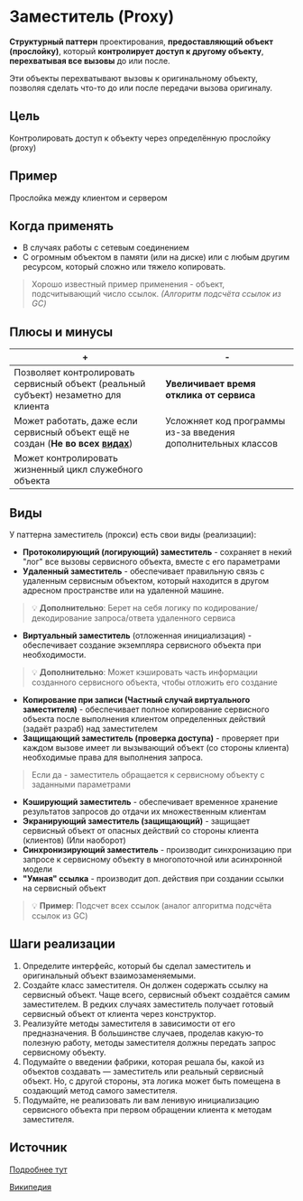 ﻿# Заместитель (Proxy)
**Структурный паттерн** проектирования, **предоставляющий объект (прослойку)**, который **контролирует доступ к другому объекту**, **перехватывая все вызовы** до или после.

Эти объекты перехватывают вызовы к оригинальному объекту, позволяя сделать что-то до или после передачи вызова оригиналу.

## Цель
Контролировать доступ к объекту через определённую прослойку (proxy)

## Пример
Прослойка между клиентом и сервером

## Когда применять
* В случаях работы с сетевым соединением
* С огромным объектом в памяти (или на диске) или с любым другим ресурсом, который сложно или тяжело копировать.

> Хорошо известный пример применения - объект, подсчитывающий число ссылок. *(Алгоритм подсчёта ссылок из GC)*

## Плюсы и минусы
+|-
----|----
Позволяет контролировать сервисный объект (реальный субъект) незаметно для клиента | **Увеличивает время отклика от сервиса**
Может работать, даже если сервисный объект ещё не создан (**Не во всех [видах](#Виды)**) |  Усложняет код программы из-за введения дополнительных классов
Может контролировать жизненный цикл служебного объекта |

## Виды
У паттерна заместитель (прокси) есть свои виды (реализации):

* **Протоколирующий (логирующий) заместитель** - сохраняет в некий "лог" все вызовы сервисного объекта, вместе с его параметрами
* **Удаленный заместитель** - обеспечивает правильную связь с удаленным сервисным объектом, который находится в другом адресном пространстве или на удаленной машине.
> 💡 **Дополнительно**: Берет на себя логику по кодирование/декодирование запроса/ответа удаленного сервиса
* **Виртуальный заместитель** (отложенная инициализация) -  обеспечивает создание экземпляра сервисного объекта при необходимости.
> 💡 **Дополнительно**: Может кэшировать часть информации созданного сервисного объекта, чтобы отложить его создание
* **Копирование при записи (Частный случай виртуального заместителя)** - обеспечивает полное копирование сервисного объекта после выполнения клиентом определенных действий (задаёт разраб) над заместителем
* **Защищающий заместитель (проверка доступа)** - проверяет при каждом вызове имеет ли вызывающий объект (со стороны клиента) необходимые права для выполнения запроса.
> Если да - заместитель обращается к сервисному объекту с заданными параметрами
* **Кэширующий заместитель** - обеспечивает временное хранение результатов запросов до отдачи их множественным клиентам
* **Экранирующий заместитель (защищающий)** - защищает сервисный объект от опасных действий со стороны клиента (клиентов) (Или наоборот)
* **Синхронизирующий заместитель** - производит синхронизацию при запросе к сервисному объекту в многопоточной или асинхронной модели
* **"Умная" ссылка** - производит доп. действия при создании ссылки на сервисный объект
> 💡 **Пример**: Подсчет всех ссылок (аналог алгоритма подсчёта ссылок из GC)

## Шаги реализации
1. Определите интерфейс, который бы сделал заместитель и оригинальный объект взаимозаменяемыми.
2. Создайте класс заместителя. Он должен содержать ссылку на сервисный объект. Чаще всего, сервисный объект создаётся самим заместителем. В редких случаях заместитель получает готовый сервисный объект от клиента через конструктор.
3. Реализуйте методы заместителя в зависимости от его предназначения. В большинстве случаев, проделав какую-то полезную работу, методы заместителя должны передать запрос сервисному объекту.
4. Подумайте о введении фабрики, которая решала бы, какой из объектов создавать — заместитель или реальный сервисный объект. Но, с другой стороны, эта логика может быть помещена в создающий метод самого заместителя.
5. Подумайте, не реализовать ли вам ленивую инициализацию сервисного объекта при первом обращении клиента к методам заместителя.

## Источник
[Подробнее тут](https://refactoring.guru/ru/design-patterns/proxy)

[Википедия](https://ru.wikipedia.org/wiki/%D0%97%D0%B0%D0%BC%D0%B5%D1%81%D1%82%D0%B8%D1%82%D0%B5%D0%BB%D1%8C_(%D1%88%D0%B0%D0%B1%D0%BB%D0%BE%D0%BD_%D0%BF%D1%80%D0%BE%D0%B5%D0%BA%D1%82%D0%B8%D1%80%D0%BE%D0%B2%D0%B0%D0%BD%D0%B8%D1%8F))